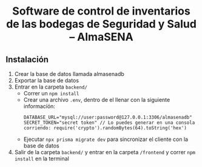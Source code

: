 <h1 align="center">Software de control de inventarios de las bodegas de Seguridad y Salud – AlmaSENA</h1>

## Instalación
1. Crear la base de datos llamada almasenadb
2. Exportar la base de datos
3. Entrar en la carpeta `backend/` 
    - Correr un `npm install`
    - Crear una archivo `.env`, dentro de el llenar con la siguiente informacíón:
        ```env
        DATABASE_URL="mysql://user:password@127.0.0.1:3306/almasenadb"
        SECRET_TOKEN="secret token" // Lo puedes generar en una consola corriendo: require('crypto').randomBytes(64).toString('hex')
        ```
    - Ejecutar `npx prisma migrate dev` para sincronizar el cliente con la base de datos
4. Salir de la carpeta `backend/` y entrar en la carpeta `/frontend` y correr `npm install` en la terminal


